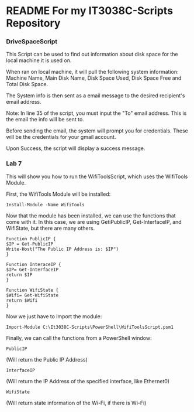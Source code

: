 # README For my IT3038C-Scripts Repository

### DriveSpaceScript


This Script can be used to find out information about disk space for the local machine it is used on.

When ran on local machine, it will pull the following system information: Machine Name, Main Disk Name, Disk Space Used, Disk Space Free and Total Disk Space.

The System info is then sent as a email message to the desired recipient's email address.

Note: In line 35 of the script, you must input the "To" email address. This is the email the info will be sent to.

Before sending the email, the system will prompt you for credentials. These will be the credentials for your gmail account.

Upon Success, the script will display a success message.

### Lab 7


This will show you how to run the WifiToolsScript, which uses the WifiTools Module.

First, the WifiTools Module will be installed:

    Install-Module -Name WifiTools

Now that the module has been installed, we can use the functions that come with it. In this case, we are using GetiPublicIP, Get-InterfaceIP, and WifiState, but there are many others.

    Function PublicIP {
    $IP = Get-PublicIP
    Write-Host("The Public IP Address is: $IP")
    }
    
    Function InteraceIP {
    $IP= Get-InterfaceIP
    return $IP
    }

    Function WifiState {
    $Wifi= Get-WifiState
    return $Wifi
    }
    
Now we just have to import the module:

    Import-Module C:\It3038C-Scripts\PowerShell\WifiToolsScript.psm1
    
Finally, we can call the functions from a PowerShell window:

    PublicIP

(Will return the Public IP Address)

    InterfaceIP
    
(Will return the IP Address of the specified interface, like Ethernet0)

    WifiState
    
(Will return state information of the Wi-Fi, if there is Wi-Fi)
